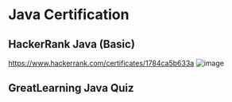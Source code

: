 # Java Certification

## HackerRank Java (Basic) 
https://www.hackerrank.com/certificates/1784ca5b633a
![image](https://user-images.githubusercontent.com/114371959/228795280-993b38e5-ef7e-4f3e-94e6-82e856d8afcc.png)

## GreatLearning Java Quiz

